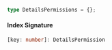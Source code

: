 ```ts
type DetailsPermissions = {};
```

#### Index Signature

```ts
[key: number]: DetailsPermission
```
